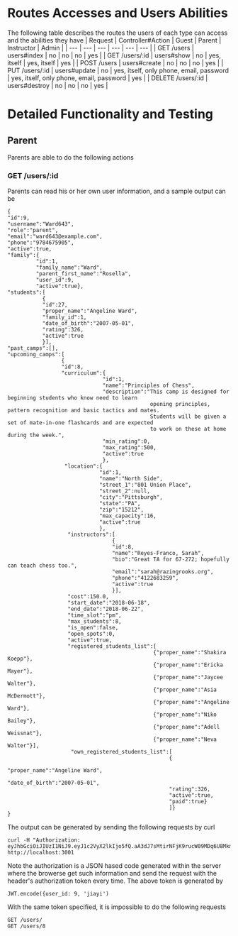 # Routes Accesses and Users Abilities
The following table describes the routes the users of each type can access and the abilities they have
| Request | Controller#Action | Guest | Parent | Instructor | Admin |
| --- | --- | --- | --- | --- | --- |
| GET /users | users#index | no	| no |	no | yes |
| GET /users/:id |	users#show |	no	| yes, itself	| yes, itself	| yes |
| POST /users	| users#create	| no	| no	| no	| yes |
| PUT /users/:id	| users#update	| no	| yes, itself, only phone, email, password	| yes, itself, only phone, email, password	| yes |
| DELETE /users/:id	| users#destroy	| no	| no	| no	| yes |

# Detailed Functionality and Testing

## Parent

Parents are able to do the following actions

### GET /users/:id

Parents can read his or her own user information, and a sample output can be
```
{
"id":9,
"username":"Ward643",
"role":"parent",
"email":"ward643@example.com",
"phone":"9784675905",
"active":true,
"family":{
         "id":1,
         "family_name":"Ward",
         "parent_first_name":"Rosella",
         "user_id":9,
         "active":true},
"students":[
           {
           "id":27,
           "proper_name":"Angeline Ward",
           "family_id":1,
           "date_of_birth":"2007-05-01",
           "rating":326,
           "active":true
           }],
"past_camps":[],
"upcoming_camps":[
                 {
                 "id":8,
                 "curriculum":{
                              "id":1,
                              "name":"Principles of Chess",
                              "description":"This camp is designed for beginning students who know need to learn 
                                             opening principles, pattern recognition and basic tactics and mates.  
                                             Students will be given a set of mate-in-one flashcards and are expected 
                                             to work on these at home during the week.",
                              "min_rating":0,
                              "max_rating":500,
                              "active":true
                              },
                  "location":{
                             "id":1,
                             "name":"North Side",
                             "street_1":"801 Union Place",
                             "street_2":null,
                             "city":"Pittsburgh",
                             "state":"PA",
                             "zip":"15212",
                             "max_capacity":16,
                             "active":true
                             },
                   "instructors":[
                                 {
                                 "id":8,
                                 "name":"Reyes-Franco, Sarah",
                                 "bio":"Great TA for 67-272; hopefully can teach chess too.",
                                 "email":"sarah@razingrooks.org",
                                 "phone":"4122683259",
                                 "active":true
                                 }],
                   "cost":150.0,
                   "start_date":"2018-06-18",
                   "end_date":"2018-06-22",
                   "time_slot":"pm",
                   "max_students":8,
                   "is_open":false,
                   "open_spots":0,
                   "active":true,
                   "registered_students_list":[
                                              {"proper_name":"Shakira Koepp"},
                                              {"proper_name":"Ericka Mayer"},
                                              {"proper_name":"Jaycee Walter"},
                                              {"proper_name":"Asia McDermott"},
                                              {"proper_name":"Angeline Ward"},
                                              {"proper_name":"Niko Bailey"},
                                              {"proper_name":"Adell Weissnat"},
                                              {"proper_name":"Neva Walter"}],
                    "own_registered_students_list":[
                                                   {
                                                   "proper_name":"Angeline Ward",
                                                   "date_of_birth":"2007-05-01",
                                                   "rating":326,
                                                   "active":true,
                                                   "paid":true}
                                                   ]}
}
```
The output can be generated by sending the following requests by curl
```
curl -H "Authorization: eyJhbGciOiJIUzI1NiJ9.eyJ1c2VyX2lkIjo5fQ.aA3dJ7sMtirNFjK9rucW09MDq6U8Mkmsl6FNDY4DzRI" http://localhost:3001
```
Note the authorization is a JSON hased code generated within the server where the browerse 
get such information and send the request with the header's authorization token every time.
The above token is generated by
```
JWT.encode({user_id: 9, 'jiayi')
```
With the same token specified, it is impossible to do the following requests
```
GET /users/
GET /users/8
```
